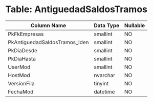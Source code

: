 # Table: AntiguedadSaldosTramos

| Column Name | Data Type | Nullable |
|-------------|-----------|----------|
| PkFkEmpresas | smallint | NO |
| PkAntiguedadSaldosTramos_Iden | smallint | NO |
| PkDiaDesde | smallint | NO |
| PkDiaHasta | smallint | NO |
| UserMod | smallint | NO |
| HostMod | nvarchar | NO |
| VersionFila | tinyint | NO |
| FechaMod | datetime | NO |
